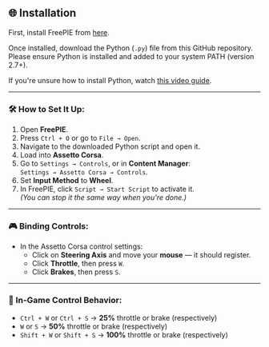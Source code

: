 ## 🌐 Installation

First, install FreePIE from [here](https://andersmalmgren.github.io/FreePIE/).

Once installed, download the Python (`.py`) file from this GitHub repository. Please ensure Python is installed and added to your system PATH (version 2.7+).

If you're unsure how to install Python, watch [this video guide](https://www.youtube.com/watch?v=8cAEH1i_5s0).

---

### 🛠️ How to Set It Up:

1. Open **FreePIE**.
2. Press `Ctrl + O` or go to `File → Open`.
3. Navigate to the downloaded Python script and open it.
4. Load into **Assetto Corsa**.
5. Go to `Settings → Controls`, or in **Content Manager**:  
   `Settings → Assetto Corsa → Controls`.
6. Set **Input Method** to **Wheel**.
7. In FreePIE, click `Script → Start Script` to activate it.  
   *(You can stop it the same way when you're done.)*

---

### 🎮 Binding Controls:

- In the Assetto Corsa control settings:
  - Click on **Steering Axis** and move your **mouse** — it should register.
  - Click **Throttle**, then press `W`.
  - Click **Brakes**, then press `S`.

---

### 🔧 In-Game Control Behavior:

- `Ctrl + W` or `Ctrl + S` → **25%** throttle or brake (respectively)  
- `W` or `S` → **50%** throttle or brake (respectively)  
- `Shift + W` or `Shift + S` → **100%** throttle or brake (respectively)  
